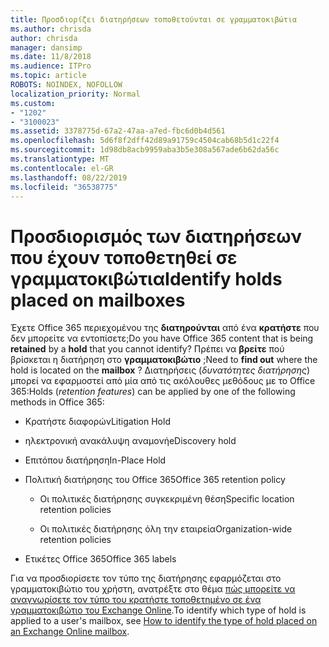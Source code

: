 ```yaml
---
title: Προσδιορίζει διατηρήσεων τοποθετούνται σε γραμματοκιβώτια
ms.author: chrisda
author: chrisda
manager: dansimp
ms.date: 11/8/2018
ms.audience: ITPro
ms.topic: article
ROBOTS: NOINDEX, NOFOLLOW
localization_priority: Normal
ms.custom:
- "1202"
- "3100023"
ms.assetid: 3378775d-67a2-47aa-a7ed-fbc6d0b4d561
ms.openlocfilehash: 5d6f8f2dff42d89a91759c4504cab68b5d1c22f4
ms.sourcegitcommit: 1d98db8acb9959aba3b5e308a567ade6b62da56c
ms.translationtype: MT
ms.contentlocale: el-GR
ms.lasthandoff: 08/22/2019
ms.locfileid: "36538775"
---
```

# <a name="identify-holds-placed-on-mailboxes"></a><span data-ttu-id="8acb5-102">Προσδιορισμός των διατηρήσεων που έχουν τοποθετηθεί σε γραμματοκιβώτια</span><span class="sxs-lookup"><span data-stu-id="8acb5-102">Identify holds placed on mailboxes</span></span>

<span data-ttu-id="8acb5-103">Έχετε Office 365 περιεχομένου της **διατηρούνται** από ένα **κρατήστε** που δεν μπορείτε να εντοπίσετε;</span><span class="sxs-lookup"><span data-stu-id="8acb5-103">Do you have Office 365 content that is being **retained** by a **hold** that you cannot identify?</span></span> <span data-ttu-id="8acb5-104">Πρέπει να **βρείτε** πού βρίσκεται η διατήρηση στο **γραμματοκιβώτιο** ;</span><span class="sxs-lookup"><span data-stu-id="8acb5-104">Need to **find out** where the hold is located on the **mailbox** ?</span></span> <span data-ttu-id="8acb5-105">Διατηρήσεις (*δυνατότητες διατήρησης*) μπορεί να εφαρμοστεί από μία από τις ακόλουθες μεθόδους με το Office 365:</span><span class="sxs-lookup"><span data-stu-id="8acb5-105">Holds (*retention features*) can be applied by one of the following methods in Office 365:</span></span>
  
- <span data-ttu-id="8acb5-106">Κρατήστε διαφορών</span><span class="sxs-lookup"><span data-stu-id="8acb5-106">Litigation Hold</span></span>

- <span data-ttu-id="8acb5-107">ηλεκτρονική ανακάλυψη αναμονή</span><span class="sxs-lookup"><span data-stu-id="8acb5-107">eDiscovery hold</span></span>

- <span data-ttu-id="8acb5-108">Επιτόπου διατήρηση</span><span class="sxs-lookup"><span data-stu-id="8acb5-108">In-Place Hold</span></span>

- <span data-ttu-id="8acb5-109">Πολιτική διατήρησης του Office 365</span><span class="sxs-lookup"><span data-stu-id="8acb5-109">Office 365 retention policy</span></span> 

  - <span data-ttu-id="8acb5-110">Οι πολιτικές διατήρησης συγκεκριμένη θέση</span><span class="sxs-lookup"><span data-stu-id="8acb5-110">Specific location retention policies</span></span>

  - <span data-ttu-id="8acb5-111">Οι πολιτικές διατήρησης όλη την εταιρεία</span><span class="sxs-lookup"><span data-stu-id="8acb5-111">Organization-wide retention policies</span></span>

- <span data-ttu-id="8acb5-112">Ετικέτες Office 365</span><span class="sxs-lookup"><span data-stu-id="8acb5-112">Office 365 labels</span></span>

<span data-ttu-id="8acb5-113">Για να προσδιορίσετε τον τύπο της διατήρησης εφαρμόζεται στο γραμματοκιβώτιο του χρήστη, ανατρέξτε στο θέμα [πώς μπορείτε να αναγνωρίσετε τον τύπο του κρατήστε τοποθετημένο σε ένα γραμματοκιβώτιο του Exchange Online](https://docs.microsoft.com/office365/securitycompliance/identify-a-hold-on-an-exchange-online-mailbox).</span><span class="sxs-lookup"><span data-stu-id="8acb5-113">To identify which type of hold is applied to a user's mailbox, see [How to identify the type of hold placed on an Exchange Online mailbox](https://docs.microsoft.com/office365/securitycompliance/identify-a-hold-on-an-exchange-online-mailbox).</span></span>
